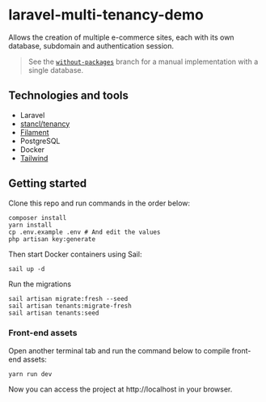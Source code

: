 # laravel-multi-tenancy-demo

Allows the creation of multiple e-commerce sites, each with its own database, subdomain and authentication session.

> See the [`without-packages`](https://github.com/iagobruno/laravel-multi-tenancy-demo/tree/without-packages) branch for a manual implementation with a single database.

## Technologies and tools

- Laravel
- [stancl/tenancy](https://tenancyforlaravel.com/)
- [Filament](https://filamentphp.com/)
- PostgreSQL
- Docker
- [Tailwind](https://tailwindcss.com)

## Getting started

Clone this repo and run commands in the order below:

```
composer install
yarn install
cp .env.example .env # And edit the values
php artisan key:generate
```

Then start Docker containers using Sail:

```
sail up -d
```

Run the migrations

```
sail artisan migrate:fresh --seed
sail artisan tenants:migrate-fresh
sail artisan tenants:seed
```

### Front-end assets

Open another terminal tab and run the command below to compile front-end assets:

```
yarn run dev
```

Now you can access the project at http://localhost in your browser.
